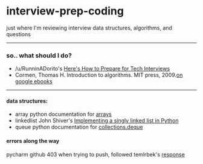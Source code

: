 # interview-prep-coding

just where I'm reviewing interview data structures, algorithms, and questions

---

### so.. what should I do?
- /u/RunninADorito's [Here's How to Prepare for Tech Interviews](https://www.reddit.com/r/cscareerquestions/comments/1jov24/heres_how_to_prepare_for_tech_interviews/)
- Cormen, Thomas H. Introduction to algorithms. MIT press, 2009.[on google ebooks](https://books.google.com/books?id=aefUBQAAQBAJ&lpg=PR5&ots=dM7pUr-Jg2&dq=t%20cormen%20intro&lr&pg=PR5#v=onepage&q=t%20cormen%20intro&f=false)

---

#### data structures:
- array              python documentation for [arrays](https://docs.python.org/3/library/array.html)
- linkedlist         John Shiver's [Implementing a singly linked list in Python](https://www.codefellows.org/blog/implementing-a-singly-linked-list-in-python)
- queue              python documentation for [collections.deque](https://docs.python.org/3.1/library/collections.html#collections.deque)

#### errors along the way

pycharm github 403 when trying to push, followed temlrbek's [response](https://www.digitalocean.com/community/questions/github-https-push-403-error)